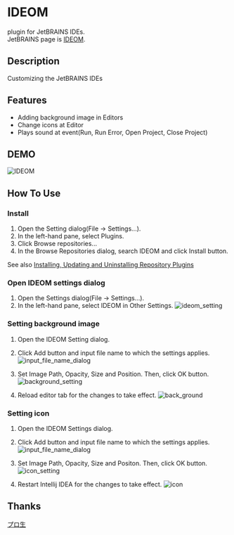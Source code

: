 IDEOM
==========
plugin for JetBRAINS IDEs.  
JetBRAINS page is [IDEOM](https://plugins.jetbrains.com/plugin/7652).

## Description
Customizing the JetBRAINS IDEs

## Features
* Adding background image in Editors
* Change icons at Editor
* Plays sound at event(Run, Run Error, Open Project, Close Project)

## DEMO
![IDEOM](https://cloud.githubusercontent.com/assets/9996150/5596987/f8353e60-92dd-11e4-883b-2cc075c1d3e0.png)

## How To Use
### Install
1. Open the Setting dialog(File -> Settings...).
2. In the left-hand pane, select Plugins.
3. Click Browse repositories...
4. In the Browse Repositories dialog, search IDEOM and click Install button.


See also [Installing, Updating and Uninstalling Repository Plugins](https://www.jetbrains.com/help/idea/2016.2/installing-updating-and-uninstalling-repository-plugins.html)

### Open IDEOM settings dialog
1. Open the Settings dialog(File -> Settings...).
2. In the left-hand pane, select IDEOM in Other Settings.
![ideom_setting](https://cloud.githubusercontent.com/assets/9996150/17854334/be4d7662-68ac-11e6-9b50-dc9f0958eac9.png)

### Setting background image
1. Open the IDEOM Setting dialog.
2. Click Add button and input file name to which the settings applies.
![input_file_name_dialog](https://cloud.githubusercontent.com/assets/9996150/17917551/8345e49e-69f8-11e6-9beb-9e862f354345.png)

3. Set Image Path, Opacity, Size and Position. Then, click OK button.
![background_setting](https://cloud.githubusercontent.com/assets/9996150/17917434/82aa152e-69f7-11e6-95ca-d3b81a36580a.png)

4. Reload editor tab for the changes to take effect.
![back_ground](https://cloud.githubusercontent.com/assets/9996150/17917435/82adb0b2-69f7-11e6-8c8d-67fe7c75f415.png)

### Setting icon
1. Open the IDEOM Settings dialog.
2. Click Add button and input file name to which the settings applies.
![input_file_name_dialog](https://cloud.githubusercontent.com/assets/9996150/17917551/8345e49e-69f8-11e6-9beb-9e862f354345.png)

3. Set Image Path, Opacity, Size and Positon. Then, click OK button.
![icon_setting](https://cloud.githubusercontent.com/assets/9996150/17918481/486c6192-6a00-11e6-91fd-70e44f37b8e9.png)

4. Restart Intellij IDEA for the changes to take effect.
![icon](https://cloud.githubusercontent.com/assets/9996150/17918068/e866cd58-69fc-11e6-88dc-d9f89b343fbf.png)


## Thanks
[プロ生](http://pronama.azurewebsites.net/pronama/)
